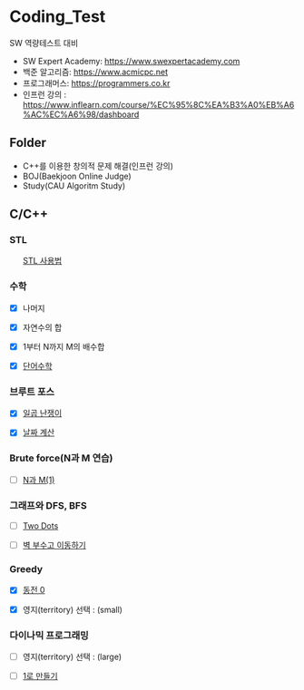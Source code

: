 # Coding_Test
SW 역량테스트 대비 
- SW Expert Academy: https://www.swexpertacademy.com
- 백준 알고리즘: https://www.acmicpc.net 
- 프로그래머스: https://programmers.co.kr 
- 인프런 강의 : https://www.inflearn.com/course/%EC%95%8C%EA%B3%A0%EB%A6%AC%EC%A6%98/dashboard

## Folder
- C++를 이용한 창의적 문제 해결(인프런 강의)
- BOJ(Baekjoon Online Judge) 
- Study(CAU Algoritm Study)

## C/C++  
<h3 id="-">STL</h3>
<ul>
 <a href="https://baactree.tistory.com/29">STL 사용법</a> 
</ul>


<h3 id="-">수학</h3>

- [x] 나머지 
- [x] 자연수의 합
- [x] 1부터 N까지 M의 배수합
- [x] <a href ="https://www.acmicpc.net/problem/1339">단어수학</a>


<h3 id="-">브루트 포스</h3>

- [x] <a href="https://www.acmicpc.net/problem/2309">일곱 난쟁이</a>
- [x] <a href="https://www.acmicpc.net/problem/1476">날짜 계산</a>


<h3 id="-n-m-">Brute force(N과 M 연습)</h3>

- [ ] <a href="https://www.acmicpc.net/problem/15649">N과 M(1)</a> 


<h3 id="-DFS,BFS">그래프와 DFS, BFS</h3>

- [ ] <a href="https://www.acmicpc.net/problem/16929">Two Dots</a> 
- [ ] <a href="https://www.acmicpc.net/problem/2206">벽 부수고 이동하기</a>


<h3 id="-">Greedy</h3>

- [x] <a href="https://www.acmicpc.net/problem/11047">동전 0</a> 
- [x] 영지(territory) 선택 : (small)


<h3 id="-">다이나믹 프로그래밍</h3>

- [ ] 영지(territory) 선택 : (large)
- [ ] <a href="https://www.acmicpc.net/problem/1463">1로 만들기</a> 


